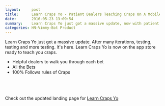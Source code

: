 ```yaml
---
layout:     post
title:      Learn Craps Yo - Patient Dealers Teaching Craps On A Mobile App
date:       2016-05-23 13:09:54
summary:    Learn Craps Yo just got a massive update, now with patient dealers to walk you thorough the game.
categories: HN-Vimmy-Bot Product
---
```


Learn Craps Yo just got a massive update. After many iterations, testing, testing and more testing. It's here. Learn Craps Yo is now on the app store ready to teach you craps.

- Helpful dealers to walk you through each bet
- All the Bets
- 100% Follows rules of Craps

<a href="https://geo.itunes.apple.com/us/app/learn-craps-yo/id943996740?mt=8" style="display:inline-block;overflow:hidden;background:url(http://linkmaker.itunes.apple.com/images/badges/en-us/badge_appstore-lrg.svg) no-repeat;width:165px;height:40px;"></a>

Check out the updated landing page for [Learn Craps Yo](http://learncrapsyo.com)
